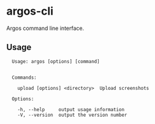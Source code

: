 # argos-cli

Argos command line interface.

## Usage

```
  Usage: argos [options] [command]


  Commands:

    upload [options] <directory>  Upload screenshots

  Options:

    -h, --help     output usage information
    -V, --version  output the version number
```
